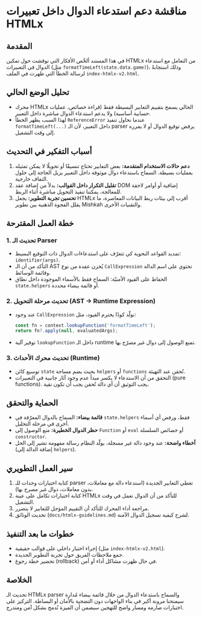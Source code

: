 # مناقشة دعم استدعاء الدوال داخل تعبيرات HTMLx

## المقدمة
في هذا المستند ألخّص الأفكار التي نوقشت حول تمكين HTMLx من التعامل مع استدعاء الدوال في التعبيرات (مثل `formatTimeLeft(state.data.game)`)، وذلك استجابةً لرسالة الخطأ التي ظهرت في الملف `index-htmlx-v2.html`.

## تحليل الوضع الحالي
- محرك HTMLx الحالي يسمح بتقييم التعابير البسيطة فقط (قراءة خصائص، عمليات حسابية أساسية) ولا يدعم استدعاء الدوال مباشرة داخل التعبير.
- لهذا السبب يظهر الخطأ `ReferenceError` عندما نحاول تنفيذ `formatTimeLeft(...)` داخل التعبير، لأن الـ parser يرفض توقيع الدوال أو لا يمرره إلى وقت التشغيل.

## أسباب التفكير في التحديث
1. **دعم حالات الاستخدام المتقدمة:** بعض التعابير تحتاج تنسيقًا أو تحويلًا لا يمكن تمثيله بعمليات بسيطة. السماح باستدعاء دوال موثوقة داخل التعبير يزيل الحاجة إلى حلول التفاف خارجية.
2. **تقليل التكرار داخل القوالب:** بدلاً من إضافة عقد DOM إضافية أو أوامر لاحقة للمعالجة، يمكننا تنفيذ التحويل مباشرة أثناء الربط.
3. **تحسين تجربة التطوير:** يجعل HTMLx أقرب إلى بيئات ربط البيانات المعاصرة، ما يقلل الفجوة الذهنية بين تطوير Mishkah والتقنيات الأخرى.

## خطة العمل المقترحة
### 1. تحديث الـ Parser
- تمديد القواعد النحوية كي تتعرّف على استدعاءات الدوال ذات التوقيع البسيط: `identifier(args)`.
- التأكد من أن الـ AST يُخزن عقدة من نوع `CallExpression` تحتوي على اسم الدالة وقائمة الوسائط.
- الحفاظ على القيود الأمنيّة: السماح فقط بالأسماء الموجودة داخل نطاق `state.helpers` أو قائمة بيضاء محددة.

### 2. تحديث مرحلة التحويل (AST → Runtime Expression)
- عند وجود `CallExpression` نولّد كودًا يحترم القيود، مثل:
  ```js
  const fn = context.lookupFunction('formatTimeLeft');
  return fn?.apply(null, evaluatedArgs);
  ```
- توفير آلية `lookupFunction` داخل الـ runtime تمنع الوصول إلى دوال غير مصرّح بها.

### 3. تحديث محرك الأحداث (Runtime)
- توسيع كائن `state` بحيث يضم مساحة `helpers` أو `functions` تُحقن عند التهيئة.
- التحقق من أن الاستدعاء لا يكسر مبدأ عدم وجود آثار جانبية في التعبيرات (pure functions). يجب التوثيق أن أي دالة تُحقن يجب أن تكون نقية.

## الحماية والتحقق
- **قائمة بيضاء:** السماح بالدوال المعرّفة في `state.helpers` فقط، ورفض أي أسماء أخرى في مرحلة التحليل.
- **حظر الدوال الخطيرة:** منع الوصول إلى `Function` أو `eval` أو خصائص السلسلة `constructor`.
- **أخطاء واضحة:** عند وجود دالة غير مسجلة، يولّد النظام رسالة مفهومة تشير إلى الحل (إضافة الدالة إلى `helpers`).

## سير العمل التطويري
1. كتابة اختبارات وحدات للـ parser تغطي التعابير الجديدة (استدعاء دالة مع معاملات، بدون معاملات، دوال غير مصرح بها).
2. كتابة اختبارات تكامل على عينة HTMLx للتأكد من أن الدوال تعمل في وقت التشغيل.
3. مراجعة أداء المحرك للتأكد أن التقييم المؤجل للتعابير لا يتضرر.
4. تحديث الوثائق (`docs/htmlx-guidelines.md`) لشرح كيفية تسجيل الدوال الآمنة.

## خطوات ما بعد التنفيذ
- إجراء اختبار داخلي على قوالب حقيقية (مثل `index-htmlx-v2.html`).
- جمع ملاحظات الفريق حول تجربة التطوير الجديدة.
- تحضير خطة رجوع (rollback) في حال ظهرت مشاكل أداء أو أمن.

## الخلاصة
تحديث الـ HTMLx parser والسماح باستدعاء الدوال من خلال قائمة بيضاء مُدارة سيمنحنا مرونة أكبر في بناء الواجهات دون التضحية بالأمان أو البساطة. التركيز على اختبارات صارمة ومسار واضح للتهجين سيضمن أن الميزة تُدمج بشكل آمن ومتدرج.
